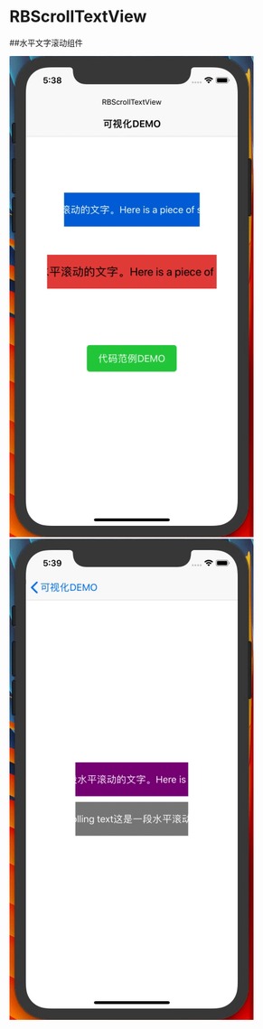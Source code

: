 # RBScrollTextView
##水平文字滚动组件

![image](https://github.com/robinmo/RBScrollTextView/blob/master/RBScrollTextView1.gif)
![image](https://github.com/robinmo/RBScrollTextView/blob/master/RBScrollTextView2.gif)

